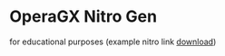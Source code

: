 # OperaGX Nitro Gen

for educational purposes (example nitro link [download](https://cdn.discordapp.com/attachments/961962478818984006/1193692238484615198/promos.txt))
